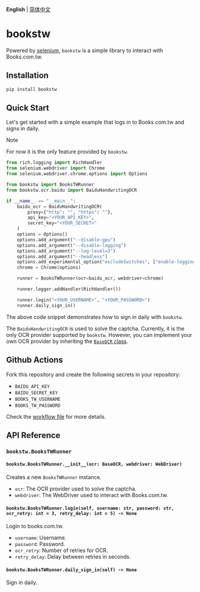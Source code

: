 **English** | [简体中文](README.zh-CN.md)

# bookstw
Powered by [selenium](https://selenium-python.readthedocs.io/), `bookstw` is a simple library to interact with Books.com.tw.

## Installation
```bash
pip install bookstw
```

## Quick Start
Let's get started with a simple example that logs in to Books.com.tw and signs in daily.

> [!NOTE]
>
> For now it is the only feature provided by `bookstw`.

```python
from rich.logging import RichHandler
from selenium.webdriver import Chrome
from selenium.webdriver.chrome.options import Options

from bookstw import BooksTWRunner
from bookstw.ocr.baidu import BaiduHandwritingOCR

if __name__ == "__main__":
    baidu_ocr = BaiduHandwritingOCR(
        proxy={"http": "", "https": ""},
        api_key="<YOUR_API_KEY>",
        secret_key="<YOUR_SECRET>"
    )
    options = Options()
    options.add_argument("--disable-gpu")
    options.add_argument("--disable-logging")
    options.add_argument("--log-level=3")
    options.add_argument("--headless")
    options.add_experimental_option("excludeSwitches", ["enable-logging"])
    chrome = Chrome(options)

    runner = BooksTWRunner(ocr=baidu_ocr, webdriver=chrome)

    runner.logger.addHandler(RichHandler())

    runner.login("<YOUR_USERNAME>", "<YOUR_PASSWORD>")
    runner.daily_sign_in()
```

The above code snippet demonstrates how to sign in daily with `bookstw`.

The `BaiduHandwritingOCR` is used to solve the captcha.  Currently, it is the only OCR provider supported by `bookstw`. However, you can implement your own OCR provider by inheriting the [`BaseOCR` class](./src/bookstw/ocr/__init__.py).

## Github Actions
Fork this repository and create the following secrets in your repository:
- `BAIDU_API_KEY`
- `BAIDU_SECRET_KEY`
- `BOOKS_TW_USERNAME`
- `BOOKS_TW_PASSWORD`

Check the [workflow file](.github/workflows/auto-signin.yml) for more details.

## API Reference
### `bookstw.BooksTWRunner`
#### `bookstw.BooksTWRunner.__init__(ocr: BaseOCR, webdriver: WebDriver)`
Creates a new `BooksTWRunner` instance.

- `ocr`: The OCR provider used to solve the captcha.
- `webdriver`: The WebDriver used to interact with Books.com.tw.

#### `bookstw.BooksTWRunner.login(self, username: str, password: str, ocr_retry: int = 3, retry_delay: int = 5) -> None`
Login to books.com.tw.

- `username`: Username.
- `password`: Password.
- `ocr_retry`: Number of retries for OCR.
- `retry_delay`: Delay between retries in seconds.

#### `bookstw.BooksTWRunner.daily_sign_in(self) -> None`
Sign in daily.
